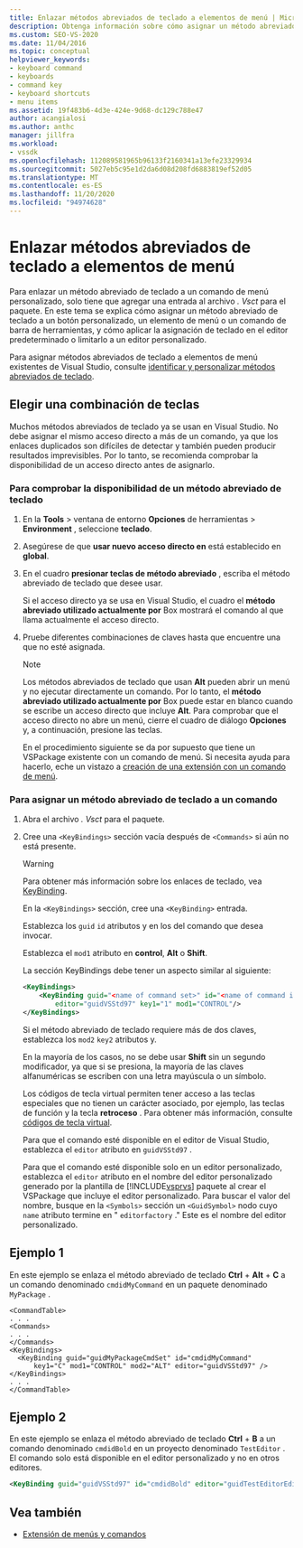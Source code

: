 ```yaml
---
title: Enlazar métodos abreviados de teclado a elementos de menú | Microsoft Docs
description: Obtenga información sobre cómo asignar un método abreviado de teclado en Visual Studio a un botón personalizado, un elemento de menú o un comando de barra de herramientas para el editor predeterminado o un editor personalizado.
ms.custom: SEO-VS-2020
ms.date: 11/04/2016
ms.topic: conceptual
helpviewer_keywords:
- keyboard command
- keyboards
- command key
- keyboard shortcuts
- menu items
ms.assetid: 19f483b6-4d3e-424e-9d68-dc129c788e47
author: acangialosi
ms.author: anthc
manager: jillfra
ms.workload:
- vssdk
ms.openlocfilehash: 112089581965b96133f2160341a13efe23329934
ms.sourcegitcommit: 5027eb5c95e1d2da6d08d208fd6883819ef52d05
ms.translationtype: MT
ms.contentlocale: es-ES
ms.lasthandoff: 11/20/2020
ms.locfileid: "94974628"
---
```

# <a name="bind-keyboard-shortcuts-to-menu-items"></a>Enlazar métodos abreviados de teclado a elementos de menú
Para enlazar un método abreviado de teclado a un comando de menú personalizado, solo tiene que agregar una entrada al archivo *. Vsct* para el paquete. En este tema se explica cómo asignar un método abreviado de teclado a un botón personalizado, un elemento de menú o un comando de barra de herramientas, y cómo aplicar la asignación de teclado en el editor predeterminado o limitarlo a un editor personalizado.

 Para asignar métodos abreviados de teclado a elementos de menú existentes de Visual Studio, consulte [identificar y personalizar métodos abreviados de teclado](../ide/identifying-and-customizing-keyboard-shortcuts-in-visual-studio.md).

## <a name="choose-a-key-combination"></a>Elegir una combinación de teclas
 Muchos métodos abreviados de teclado ya se usan en Visual Studio. No debe asignar el mismo acceso directo a más de un comando, ya que los enlaces duplicados son difíciles de detectar y también pueden producir resultados imprevisibles. Por lo tanto, se recomienda comprobar la disponibilidad de un acceso directo antes de asignarlo.

### <a name="to-verify-the-availability-of-a-keyboard-shortcut"></a>Para comprobar la disponibilidad de un método abreviado de teclado

1. En la **Tools**  >  ventana de entorno **Opciones** de herramientas  >  **Environment** , seleccione **teclado**.

2. Asegúrese de que **usar nuevo acceso directo en** está establecido en **global**.

3. En el cuadro **presionar teclas de método abreviado** , escriba el método abreviado de teclado que desee usar.

    Si el acceso directo ya se usa en Visual Studio, el cuadro el **método abreviado utilizado actualmente por** Box mostrará el comando al que llama actualmente el acceso directo.

4. Pruebe diferentes combinaciones de claves hasta que encuentre una que no esté asignada.

   > [!NOTE]
   > Los métodos abreviados de teclado que usan **Alt** pueden abrir un menú y no ejecutar directamente un comando. Por lo tanto, el **método abreviado utilizado actualmente por** Box puede estar en blanco cuando se escribe un acceso directo que incluye **Alt**. Para comprobar que el acceso directo no abre un menú, cierre el cuadro de diálogo **Opciones** y, a continuación, presione las teclas.

   En el procedimiento siguiente se da por supuesto que tiene un VSPackage existente con un comando de menú. Si necesita ayuda para hacerlo, eche un vistazo a [creación de una extensión con un comando de menú](../extensibility/creating-an-extension-with-a-menu-command.md).

### <a name="to-assign-a-keyboard-shortcut-to-a-command"></a>Para asignar un método abreviado de teclado a un comando

1. Abra el archivo *. Vsct* para el paquete.

2. Cree una `<KeyBindings>` sección vacía después de `<Commands>` si aún no está presente.

   > [!WARNING]
   > Para obtener más información sobre los enlaces de teclado, vea [KeyBinding](../extensibility/keybinding-element.md).

    En la `<KeyBindings>` sección, cree una `<KeyBinding>` entrada.

    Establezca los `guid`  `id` atributos y en los del comando que desea invocar.

    Establezca el `mod1` atributo en **control**, **Alt** o **Shift**.

    La sección KeyBindings debe tener un aspecto similar al siguiente:

   ```xml
   <KeyBindings>
       <KeyBinding guid="<name of command set>" id="<name of command id>"
           editor="guidVSStd97" key1="1" mod1="CONTROL"/>
   </KeyBindings>

   ```

   Si el método abreviado de teclado requiere más de dos claves, establezca los `mod2` `key2` atributos y.

   En la mayoría de los casos, no se debe usar **Shift** sin un segundo modificador, ya que si se presiona, la mayoría de las claves alfanuméricas se escriben con una letra mayúscula o un símbolo.

   Los códigos de tecla virtual permiten tener acceso a las teclas especiales que no tienen un carácter asociado, por ejemplo, las teclas de función y la tecla **retroceso** . Para obtener más información, consulte [códigos de tecla virtual](/windows/desktop/inputdev/virtual-key-codes).

   Para que el comando esté disponible en el editor de Visual Studio, establezca el `editor` atributo en `guidVSStd97` .

   Para que el comando esté disponible solo en un editor personalizado, establezca el `editor` atributo en el nombre del editor personalizado generado por la plantilla de [!INCLUDE[vsprvs](../code-quality/includes/vsprvs_md.md)] paquete al crear el VSPackage que incluye el editor personalizado. Para buscar el valor del nombre, busque en la `<Symbols>` sección un `<GuidSymbol>` nodo cuyo `name` atributo termine en " `editorfactory` ." Este es el nombre del editor personalizado.

## <a name="example-1"></a>Ejemplo 1
 En este ejemplo se enlaza el método abreviado de teclado **Ctrl** + **Alt** + **C** a un comando denominado `cmdidMyCommand` en un paquete denominado `MyPackage` .

```
<CommandTable>
. . .
<Commands>
. . .
</Commands>
<KeyBindings>
  <KeyBinding guid="guidMyPackageCmdSet" id="cmdidMyCommand"
      key1="C" mod1="CONTROL" mod2="ALT" editor="guidVSStd97" />
</KeyBindings>
. . .
</CommandTable>
```

## <a name="example-2"></a>Ejemplo 2
 En este ejemplo se enlaza el método abreviado de teclado **Ctrl** + **B** a un comando denominado `cmdidBold` en un proyecto denominado `TestEditor` . El comando solo está disponible en el editor personalizado y no en otros editores.

```xml
<KeyBinding guid="guidVSStd97" id="cmdidBold" editor="guidTestEditorEditorFactory" key1="B" mod1="Control" />
```

## <a name="see-also"></a>Vea también
- [Extensión de menús y comandos](../extensibility/extending-menus-and-commands.md)
